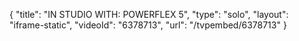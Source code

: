 {
    "title": "IN STUDIO WITH: POWERFLEX 5",
    "type": "solo",
    "layout": "iframe-static",
    "videoId": "6378713",
    "url": "\/tvpembed\/6378713"
}